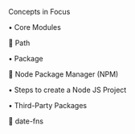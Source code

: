 Concepts in Focus

•	Core Modules

  	Path
  
•	Package

  	Node Package Manager (NPM)
  
•	Steps to create a Node JS Project

•	Third-Party Packages

  	date-fns
